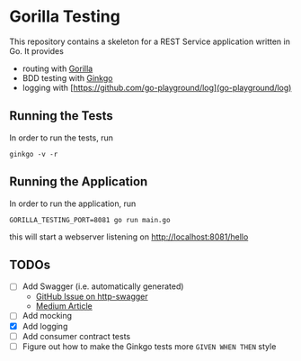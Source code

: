 Gorilla Testing
===============

This repository contains a skeleton for a REST Service application written in Go. It provides

* routing with [Gorilla](https://www.gorillatoolkit.org/)
* BDD testing with [Ginkgo](http://onsi.github.io/ginkgo/)
* logging with [https://github.com/go-playground/log](go-playground/log)


Running the Tests
-----------------

In order to run the tests, run

    ginkgo -v -r


Running the Application
-----------------------

In order to run the application, run

    GORILLA_TESTING_PORT=8081 go run main.go

this will start a webserver listening on [http://localhost:8081/hello](http://localhost:8081/hello)


TODOs
-----

- [ ] Add Swagger (i.e. automatically generated)
  * [GitHub Issue on http-swagger](https://github.com/swaggo/http-swagger/issues/3)
  * [Medium Article](https://medium.com/@ribice/serve-swaggerui-within-your-golang-application-5486748a5ed4)
- [ ] Add mocking
- [X] Add logging
- [ ] Add consumer contract tests
- [ ] Figure out how to make the Ginkgo tests more `GIVEN WHEN THEN` style 
